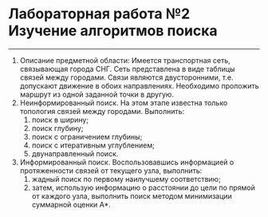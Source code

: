 # **Лабораторная работа №2 Изучение алгоритмов поиска**
____
1. Описание предметной области:
Имеется транспортная сеть, связывающая
города СНГ. Сеть представлена в виде таблицы связей между городами. Связи
являются двусторонними, т.е. допускают движение в обоих направлениях.
Необходимо проложить маршрут из одной заданной точки в другую. 
2. Неинформированный поиск. 
На этом этапе известна только топология связей между городами. Выполнить:
    1. поиск в ширину;
    2. поиск глубину;
    3. поиск с ограничением глубины;
    4. поиск с итеративным углублением;
    5. двунаправленный поиск. 
3. Информированный поиск. 
Воспользовавшись информацией о протяженности связей от текущего узла, выполнить:
    1. жадный поиск по первому наилучшему соответствию;
    2. затем, использую информацию о расстоянии до цели по прямой от
каждого узла, выполнить поиск методом минимизации суммарной оценки
А*.
